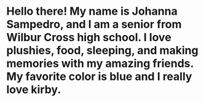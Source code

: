 <h1>Hello there! My name is Johanna Sampedro, and I am a senior from Wilbur Cross high school. I love plushies, food, sleeping, and making memories with my amazing friends. My favorite
color is blue and I really love kirby.</h1>  
